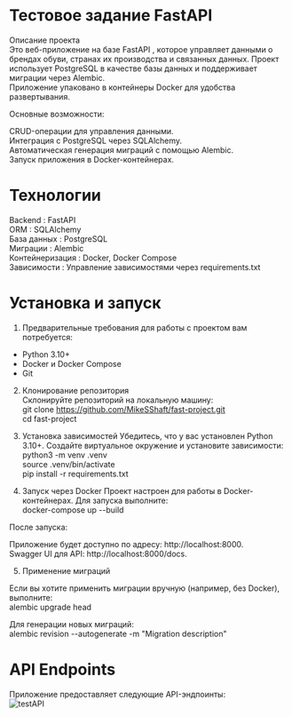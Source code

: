 # Тестовое задание FastAPI

Описание проекта<br>
Это веб-приложение на базе FastAPI , которое управляет данными о брендах обуви, странах их производства и связанных данных. Проект использует PostgreSQL в качестве базы данных и поддерживает миграции через Alembic.<br>
Приложение упаковано в контейнеры Docker для удобства развертывания.

Основные возможности:

CRUD-операции для управления данными.<br>
Интеграция с PostgreSQL через SQLAlchemy.<br>
Автоматическая генерация миграций с помощью Alembic.<br>
Запуск приложения в Docker-контейнерах.<br>

# Технологии

Backend : FastAPI<br>
ORM : SQLAlchemy<br>
База данных : PostgreSQL<br>
Миграции : Alembic<br>
Контейнеризация : Docker, Docker Compose<br>
Зависимости : Управление зависимостями через requirements.txt<br>

# Установка и запуск
1. Предварительные требования для работы с проектом вам потребуется:
- Python 3.10+<br>
- Docker и Docker Compose<br>
- Git<br>
2. Клонирование репозитория<br>
Склонируйте репозиторий на локальную машину:<br>
git clone https://github.com/MikeSShaft/fast-project.git <br>
cd fast-project<br>

3. Установка зависимостей
Убедитесь, что у вас установлен Python 3.10+. Создайте виртуальное окружение и установите зависимости:<br>
python3 -m venv .venv<br>
source .venv/bin/activate<br>
pip install -r requirements.txt<br>

4. Запуск через Docker
Проект настроен для работы в Docker-контейнерах. Для запуска выполните:<br>
docker-compose up --build<br>

После запуска:

Приложение будет доступно по адресу: http://localhost:8000.<br>
Swagger UI для API: http://localhost:8000/docs.<br>

5. Применение миграций

Если вы хотите применить миграции вручную (например, без Docker), выполните:<br>
alembic upgrade head<br>

Для генерации новых миграций:<br>
alembic revision --autogenerate -m "Migration description"<br>

# API Endpoints<br>
Приложение предоставляет следующие API-эндпоинты:<br>
![testAPI](https://github.com/user-attachments/assets/efc68a5c-5455-49b4-a08b-86d8e83497d5)

